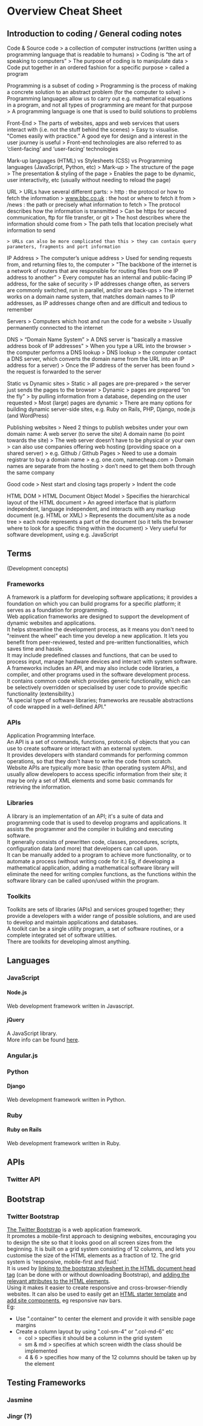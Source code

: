 # Overview Cheat Sheet

## Introduction to coding / General coding notes
Code & Source code > a collection of computer instructions (written using a programming language that is readable to humans)
	> Coding is “the art of speaking to computers”
	> The purpose of coding is to manipulate data
	> Code put together in an ordered fashion for a specific purpose > called a program

Programming is a subset of coding
	> Programming is the process of making a concrete solution to an abstract problem (for the computer to solve)
	> Programming languages allow us to carry out e.g. mathematical equations in a program, and not all types of programming
	are meant for that purpose
	> A programming language is one that is used to build solutions to problems

Front-End
	> The parts of websites, apps and web services that users interact with (i.e. not the stuff behind the scenes)
	> Easy to visualise. "Comes easily with practice.” A good eye for design and a interest in the user journey is useful
	> Front-end technologies are also referred to as ‘client-facing’ and ‘user-facing’ technologies

Mark-up languages (HTML) vs Stylesheets (CSS) vs Programming languages (JavaScript, Python, etc)
	> Mark-up > The structure of the page
	> The presentation & styling of the page
	> Enables the page to be dynamic, user interactivity, etc (usually without needing to reload the page)

URL
	> URLs have several different parts:
		> http : the protocol or how to fetch the information
		> www.bbc.co.uk : the host or where to fetch it from
		> /news : the path or precisely what information to fetch
	> The protocol describes how the information is transmitted
		> Can be https for secured communication, ftp for file transfer, or git
	> The host describes where the information should come from
	> The path tells that location precisely what information to send

	> URLs can also be more complicated than this > they can contain query parameters, fragments and port information

IP Address
	> The computer’s unique address
	> Used for sending requests from, and returning files to, the computer
	> "The backbone of the internet is a network of routers that are responsible for routing files from one IP address to another”
	> Every computer has an internal and public-facing IP address, for the sake of security
	> IP addresses change often, as servers are commonly switched, run in parallel, and/or are back-ups
		> The internet works on a domain name system, that matches domain names to IP addresses, as IP addresses
		change often and are difficult and tedious to remember

Servers
	> Computers which host and run the code for a website
	> Usually permanently connected to the internet

DNS
	> “Domain Name System”
	> A DNS server is "basically a massive address book of IP addresses"
	> When you type a URL into the browser > the computer performs a DNS lookup
		> DNS lookup > the computer contact a DNS server, which converts the domain name from the URL into an IP
		address for a server)
		> Once the IP address of the server has been found > the request is forwarded to the server

Static vs Dynamic sites
	> Static > all pages are pre-prepared > the server just sends the pages to the browser
	> Dynamic > pages are prepared “on the fly” > by pulling information from a database, depending on the user requested
		> Most (large) pages are dynamic
		> There are many options for building dynamic server-side sites, e.g. Ruby on Rails, PHP, Django, node.js (and 			WordPress)

Publishing websites
	> Need 2 things to publish websites under your own domain name:
A web server (to serve the site)
A domain name (to point towards the site)
	> The web server doesn’t have to be physical or your own > can also use companies offering web hosting (providing space	on a shared server) > e.g. Github / Github Pages
	> Need to use a domain registrar to buy a domain name > e.g. one.com, namecheap.com
		> Domain names are separate from the hosting > don’t need to get them both through the same company

Good code
	> Nest start and closing tags properly
	> Indent the code

HTML DOM
	> HTML Document Object Model
	> Specifies the hierarchical layout of the HTML document
	> An agreed interface that is platform independent, language independent, and interacts with any markup document (e.g. HTML or XML)
	> Represents the document/site as a node tree > each node represents a part of the document (so it tells the browser where to look for a specific thing within the document)
	> Very useful for software development, using e.g. JavaScript

## Terms
(Development concepts)

### Frameworks
A framework is a platform for developing software applications; it provides a foundation on which you can build programs for a specific platform; it serves as a foundation for programming.  
Web application frameworks are designed to support the development of dynamic websites and applications.  
It helps streamline the development process, as it means you don't need to "reinvent the wheel" each time you develop a new application. It lets you benefit from peer-reviewed, tested and pre-written functionalities, which saves time and hassle.  
It may include predefined classes and functions, that can be used to process input, manage hardware devices and interact with system software.  
A frameworks includes an API, and may also include code libraries, a compiler, and other programs used in the software development process.  
It contains common code which provides generic functionality, which can be selectively overridden or specialised by user code to provide specific functionality (extensibility.)  
"A special type of software libraries; frameworks are reusable abstractions of code wrapped in a well-defined API."

### APIs
Application Programming Interface.  
An API is a set of commands, functions, protocols of objects that you can use to create software or interact with an external system.  
It provides developers with standard commands for performing common operations, so that they don't have to write the code from scratch.  
Website APIs are typically more basic (than operating system APIs), and usually allow developers to access specific information from their site; it may be only a set of XML elements and some basic commands for retrieving the information.

### Libraries
A library is an implementation of an API; it's a suite of data and programming code that is used to develop programs and applications. It assists the programmer and the compiler in building and executing software.  
It generally consists of prewritten code, classes, procedures, scripts, configuration data (and more) that developers can call upon.  
It can be manually added to a program to achieve more functionality, or to automate a process (without writing code for it.) Eg, if developing a mathematical application, adding a mathematical software library will eliminate the need for writing complex functions, as the functions within the software library can be called upon/used within the program.

### Toolkits
Toolkits are sets of libraries (APIs) and services grouped together; they provide a developers with a wider range of possible solutions, and are used to develop and maintain applications and databases.  
A toolkit can be a single utility program, a set of software routines, or a complete integrated set of software utilities.  
There are toolkits for developing almost anything.

## Languages

### JavaScript

#### Node.js
Web development framework written in Javascript.

#### jQuery
A JavaScript library.  
More info can be found [here](https://github.com/madeleinel/Cheat-Sheets/blob/master/jQuery.md).

### Angular.js

### Python

#### Django
Web development framework written in Python.

### Ruby

#### Ruby on Rails
Web development framework written in Ruby.

## APIs

### Twitter API

## Bootstrap

### Twitter Bootstrap
[The Twitter Bootstrap](http://getbootstrap.com/) is a web application framework.  
It promotes a mobile-first approach to designing websites, encouraging you to design the site so that it looks good on all screen sizes from the beginning. It is built on a grid system consisting of 12 columns, and lets you customise the size of the HTML elements as a fraction of 12. The grid system is 'responsive, mobile-first and fluid.'  
It is used by [linking to the bootstrap stylesheet in the HTML document head tag](http://getbootstrap.com/getting-started/#download-cdn) (can be done with or without downloading Bootstrap), and [adding the relevant attributes to the HTML elements](http://getbootstrap.com/css/).  
Using it makes it easier to create responsive and cross-browser-friendly websites. It can also be used to easily get an [HTML starter template](http://getbootstrap.com/examples/starter-template/) and [add site components](http://getbootstrap.com/components/), eg responsive nav bars.  
Eg:
+ Use ".container" to center the element and provide it with sensible page margins
+ Create a column layout by using ".col-sm-4" or ".col-md-6" etc
  + col > specifies it should be a column in the grid system
  + sm & md > specifies at which screen width the class should be implemented
  + 4 & 6 > specifies how many of the 12 columns should be taken up by the element

## Testing Frameworks

### Jasmine

### Jingr (?)
